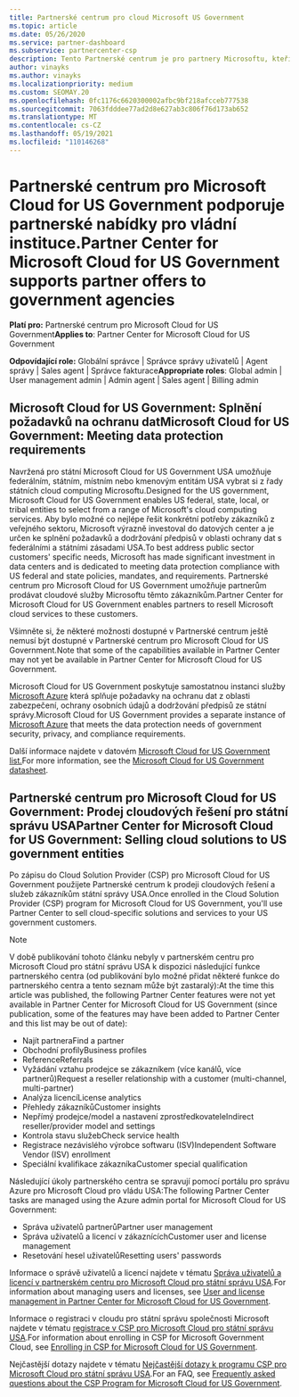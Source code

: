 ```yaml
---
title: Partnerské centrum pro cloud Microsoft US Government
ms.topic: article
ms.date: 05/26/2020
ms.service: partner-dashboard
ms.subservice: partnercenter-csp
description: Tento Partnerské centrum je pro partnery Microsoftu, kteří nabízejí cloudová řešení Microsoftu zákazníkům pracujícím s vládními úřady v USA.
author: vinayks
ms.author: vinayks
ms.localizationpriority: medium
ms.custom: SEOMAY.20
ms.openlocfilehash: 0fc1176c6620300002afbc9bf218afcceb777538
ms.sourcegitcommit: 7063fdddee77ad2d8e627ab3c806f76d173ab652
ms.translationtype: MT
ms.contentlocale: cs-CZ
ms.lasthandoff: 05/19/2021
ms.locfileid: "110146268"
---
```

# <a name="partner-center-for-microsoft-cloud-for-us-government-supports-partner-offers-to-government-agencies"></a><span data-ttu-id="2fb3e-103">Partnerské centrum pro Microsoft Cloud for US Government podporuje partnerské nabídky pro vládní instituce.</span><span class="sxs-lookup"><span data-stu-id="2fb3e-103">Partner Center for Microsoft Cloud for US Government supports partner offers to government agencies</span></span>

<span data-ttu-id="2fb3e-104">**Platí pro:** Partnerské centrum pro Microsoft Cloud for US Government</span><span class="sxs-lookup"><span data-stu-id="2fb3e-104">**Applies to**: Partner Center for Microsoft Cloud for US Government</span></span>

<span data-ttu-id="2fb3e-105">**Odpovídající role:** Globální správce | Správce správy uživatelů | Agent správy | Sales agent | Správce fakturace</span><span class="sxs-lookup"><span data-stu-id="2fb3e-105">**Appropriate roles**: Global admin | User management admin | Admin agent | Sales agent | Billing admin</span></span>

## <a name="microsoft-cloud-for-us-government-meeting-data-protection-requirements"></a><span data-ttu-id="2fb3e-106">Microsoft Cloud for US Government: Splnění požadavků na ochranu dat</span><span class="sxs-lookup"><span data-stu-id="2fb3e-106">Microsoft Cloud for US Government: Meeting data protection requirements</span></span>

<span data-ttu-id="2fb3e-107">Navržená pro státní Microsoft Cloud for US Government USA umožňuje federálním, státním, místním nebo kmenovým entitám USA vybrat si z řady státních cloud computing Microsoftu.</span><span class="sxs-lookup"><span data-stu-id="2fb3e-107">Designed for the US government, Microsoft Cloud for US Government enables US federal, state, local, or tribal entities to select from a range of Microsoft's cloud computing services.</span></span> <span data-ttu-id="2fb3e-108">Aby bylo možné co nejlépe řešit konkrétní potřeby zákazníků z veřejného sektoru, Microsoft výrazně investoval do datových center a je určen ke splnění požadavků a dodržování předpisů v oblasti ochrany dat s federálními a státními zásadami USA.</span><span class="sxs-lookup"><span data-stu-id="2fb3e-108">To best address public sector customers' specific needs, Microsoft has made significant investment in data centers and is dedicated to meeting data protection compliance with US federal and state policies, mandates, and requirements.</span></span> <span data-ttu-id="2fb3e-109">Partnerské centrum pro Microsoft Cloud for US Government umožňuje partnerům prodávat cloudové služby Microsoftu těmto zákazníkům.</span><span class="sxs-lookup"><span data-stu-id="2fb3e-109">Partner Center for Microsoft Cloud for US Government enables partners to resell Microsoft cloud services to these customers.</span></span>

<span data-ttu-id="2fb3e-110">Všimněte si, že některé možnosti dostupné v Partnerské centrum ještě nemusí být dostupné v Partnerské centrum pro Microsoft Cloud for US Government.</span><span class="sxs-lookup"><span data-stu-id="2fb3e-110">Note that some of the capabilities available in Partner Center may not yet be available in Partner Center for Microsoft Cloud for US Government.</span></span>

<span data-ttu-id="2fb3e-111">Microsoft Cloud for US Government poskytuje samostatnou instanci služby [Microsoft Azure](https://azure.microsoft.com/overview/clouds/government/) která splňuje požadavky na ochranu dat z oblasti zabezpečení, ochrany osobních údajů a dodržování předpisů ze státní správy.</span><span class="sxs-lookup"><span data-stu-id="2fb3e-111">Microsoft Cloud for US Government provides a separate instance of [Microsoft Azure](https://azure.microsoft.com/overview/clouds/government/) that meets the data protection needs of government security, privacy, and compliance requirements.</span></span> 

<span data-ttu-id="2fb3e-112">Další informace najdete v datovém [Microsoft Cloud for US Government list.](https://download.microsoft.com/download/C/9/C/C9CA3002-DFC4-4ADA-841F-DF42AEC042FB/Microsoft_Azure_Government_Datasheet_EN_US.PDF)</span><span class="sxs-lookup"><span data-stu-id="2fb3e-112">For more information, see the [Microsoft Cloud for US Government datasheet](https://download.microsoft.com/download/C/9/C/C9CA3002-DFC4-4ADA-841F-DF42AEC042FB/Microsoft_Azure_Government_Datasheet_EN_US.PDF).</span></span>

## <a name="partner-center-for-microsoft-cloud-for-us-government-selling-cloud-solutions-to-us-government-entities"></a><span data-ttu-id="2fb3e-113">Partnerské centrum pro Microsoft Cloud for US Government: Prodej cloudových řešení pro státní správu USA</span><span class="sxs-lookup"><span data-stu-id="2fb3e-113">Partner Center for Microsoft Cloud for US Government: Selling cloud solutions to US government entities</span></span>

<span data-ttu-id="2fb3e-114">Po zápisu do Cloud Solution Provider (CSP) pro Microsoft Cloud for US Government použijete Partnerské centrum k prodeji cloudových řešení a služeb zákazníkům státní správy USA.</span><span class="sxs-lookup"><span data-stu-id="2fb3e-114">Once enrolled in the Cloud Solution Provider (CSP) program for Microsoft Cloud for US Government, you'll use Partner Center to sell cloud-specific solutions and services to your US government customers.</span></span> 

> [!NOTE]  
> <span data-ttu-id="2fb3e-115">V době publikování tohoto článku nebyly v partnerském centru pro Microsoft Cloud pro státní správu USA k dispozici následující funkce partnerského centra (od publikování bylo možné přidat některé funkce do partnerského centra a tento seznam může být zastaralý):</span><span class="sxs-lookup"><span data-stu-id="2fb3e-115">At the time this article was published, the following Partner Center features were not yet available in Partner Center for Microsoft Cloud for US Government (since publication, some of the features may have been added to Partner Center and this list may be out of date):</span></span>

- <span data-ttu-id="2fb3e-116">Najít partnera</span><span class="sxs-lookup"><span data-stu-id="2fb3e-116">Find a partner</span></span>
- <span data-ttu-id="2fb3e-117">Obchodní profily</span><span class="sxs-lookup"><span data-stu-id="2fb3e-117">Business profiles</span></span>
- <span data-ttu-id="2fb3e-118">Reference</span><span class="sxs-lookup"><span data-stu-id="2fb3e-118">Referrals</span></span>
- <span data-ttu-id="2fb3e-119">Vyžádání vztahu prodejce se zákazníkem (více kanálů, více partnerů)</span><span class="sxs-lookup"><span data-stu-id="2fb3e-119">Request a reseller relationship with a customer (multi-channel, multi-partner)</span></span>
- <span data-ttu-id="2fb3e-120">Analýza licencí</span><span class="sxs-lookup"><span data-stu-id="2fb3e-120">License analytics</span></span>
- <span data-ttu-id="2fb3e-121">Přehledy zákazníků</span><span class="sxs-lookup"><span data-stu-id="2fb3e-121">Customer insights</span></span>
- <span data-ttu-id="2fb3e-122">Nepřímý prodejce/model a nastavení zprostředkovatele</span><span class="sxs-lookup"><span data-stu-id="2fb3e-122">Indirect reseller/provider model and settings</span></span>
- <span data-ttu-id="2fb3e-123">Kontrola stavu služeb</span><span class="sxs-lookup"><span data-stu-id="2fb3e-123">Check service health</span></span>
- <span data-ttu-id="2fb3e-124">Registrace nezávislého výrobce softwaru (ISV)</span><span class="sxs-lookup"><span data-stu-id="2fb3e-124">Independent Software Vendor (ISV) enrollment</span></span>
- <span data-ttu-id="2fb3e-125">Speciální kvalifikace zákazníka</span><span class="sxs-lookup"><span data-stu-id="2fb3e-125">Customer special qualification</span></span>

<span data-ttu-id="2fb3e-126">Následující úkoly partnerského centra se spravují pomocí portálu pro správu Azure pro Microsoft Cloud pro vládu USA:</span><span class="sxs-lookup"><span data-stu-id="2fb3e-126">The following Partner Center tasks are managed using the Azure admin portal for Microsoft Cloud for US Government:</span></span> 

- <span data-ttu-id="2fb3e-127">Správa uživatelů partnerů</span><span class="sxs-lookup"><span data-stu-id="2fb3e-127">Partner user management</span></span>
- <span data-ttu-id="2fb3e-128">Správa uživatelů a licencí v zákaznících</span><span class="sxs-lookup"><span data-stu-id="2fb3e-128">Customer user and license management</span></span>
- <span data-ttu-id="2fb3e-129">Resetování hesel uživatelů</span><span class="sxs-lookup"><span data-stu-id="2fb3e-129">Resetting users' passwords</span></span>

<span data-ttu-id="2fb3e-130">Informace o správě uživatelů a licencí najdete v tématu [Správa uživatelů a licencí v partnerském centru pro Microsoft Cloud pro státní správu USA](user-management-in-partner-center-for-microsoft-us-govt-cloud.md).</span><span class="sxs-lookup"><span data-stu-id="2fb3e-130">For information about managing users and licenses, see [User and license management in Partner Center for Microsoft Cloud for US Government](user-management-in-partner-center-for-microsoft-us-govt-cloud.md).</span></span>

<span data-ttu-id="2fb3e-131">Informace o registraci v cloudu pro státní správu společnosti Microsoft najdete v tématu [registrace v CSP pro Microsoft Cloud pro státní správu USA](enroll-in-csp-for-microsoft-us-govt-cloud.md).</span><span class="sxs-lookup"><span data-stu-id="2fb3e-131">For information about enrolling in CSP for Microsoft Government Cloud, see [Enrolling in CSP for Microsoft Cloud for US Government](enroll-in-csp-for-microsoft-us-govt-cloud.md).</span></span>

<span data-ttu-id="2fb3e-132">Nejčastější dotazy najdete v tématu [Nejčastější dotazy k programu CSP pro Microsoft Cloud pro státní správu USA](faq-for-us-govt-cloud.md).</span><span class="sxs-lookup"><span data-stu-id="2fb3e-132">For an FAQ, see [Frequently asked questions about the CSP Program for Microsoft Cloud for US Government](faq-for-us-govt-cloud.md).</span></span>
